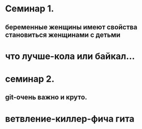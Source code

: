 # Семинар 1.

## беременные женщины имеют свойства становиться женщинами с детьми
# что лучше-кола или байкал...
# семинар 2.

## git-очень важно и круто.
# ветвление-киллер-фича гита
